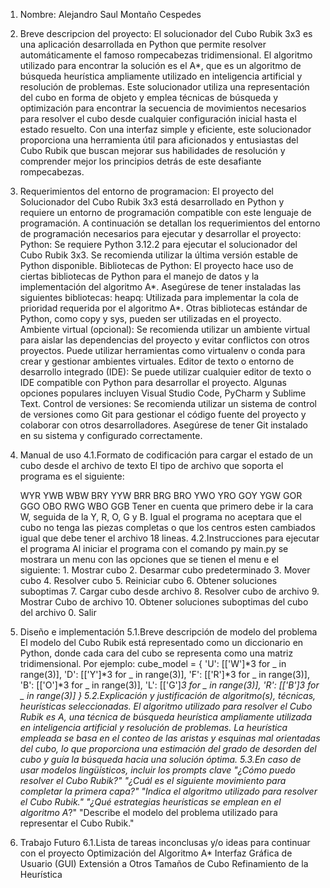 1. Nombre: Alejandro Saul Montaño Cespedes
2. Breve descripcion del proyecto:
El solucionador del Cubo Rubik 3x3 es una aplicación desarrollada en Python que permite resolver automáticamente el famoso rompecabezas
tridimensional. El algoritmo utilizado para encontrar la solución es el A*, que es un algoritmo de búsqueda heurística ampliamente utilizado
en inteligencia artificial y resolución de problemas. Este solucionador utiliza una representación del cubo en forma de objeto y emplea técnicas
de búsqueda y optimización para encontrar la secuencia de movimientos necesarios para resolver el cubo desde cualquier configuración inicial
hasta el estado resuelto. Con una interfaz simple y eficiente, este solucionador proporciona una herramienta útil para aficionados y entusiastas
del Cubo Rubik que buscan mejorar sus habilidades de resolución y comprender mejor los principios detrás de este desafiante rompecabezas.
3. Requerimientos del entorno de programacion:
El proyecto del Solucionador del Cubo Rubik 3x3 está desarrollado en Python y requiere un entorno de programación compatible con este lenguaje de programación. A continuación se detallan los requerimientos del entorno de programación necesarios para ejecutar y desarrollar el proyecto:
Python: Se requiere Python 3.12.2 para ejecutar el solucionador del Cubo Rubik 3x3. Se recomienda utilizar la última versión estable de Python disponible.
Bibliotecas de Python: El proyecto hace uso de ciertas bibliotecas de Python para el manejo de datos y la implementación del algoritmo A*. Asegúrese de tener instaladas las siguientes bibliotecas:
heapq: Utilizada para implementar la cola de prioridad requerida por el algoritmo A*.
Otras bibliotecas estándar de Python, como copy y sys, pueden ser utilizadas en el proyecto.
Ambiente virtual (opcional): Se recomienda utilizar un ambiente virtual para aislar las dependencias del proyecto y evitar conflictos con otros proyectos. Puede utilizar herramientas como virtualenv o conda para crear y gestionar ambientes virtuales.
Editor de texto o entorno de desarrollo integrado (IDE): Se puede utilizar cualquier editor de texto o IDE compatible con Python para desarrollar el proyecto. Algunas opciones populares incluyen Visual Studio Code, PyCharm y Sublime Text.
Control de versiones: Se recomienda utilizar un sistema de control de versiones como Git para gestionar el código fuente del proyecto y colaborar con otros desarrolladores. Asegúrese de tener Git instalado en su sistema y configurado correctamente.

5. Manual de uso
   4.1.Formato de codificación para cargar el estado de un cubo desde el archivo de texto
   El tipo de archivo que soporta el programa es el siguiente:
   
    WYR
    YWB
    WBW
    BRY
    YYW
    BRR
    BRG
    BRO
    YWO
    YRO
    GOY
    YGW
    GOR
    GGO
    OBO
    RWG
    WBO
    GGB
  Tener en cuenta que primero debe ir la cara W, seguida de la Y, R, O, G y B. Igual el programa no aceptara que el cubo no tenga las piezas completas o que los centros esten cambiados
  igual que debe tener el archivo 18 lineas.
   4.2.Instrucciones para ejecutar el programa
     Al iniciar el programa con el comando py main.py se mostrara un menu con las opciones que se tienen el menu e el siguiente:
         1. Mostrar cubo
         2. Desarmar cubo predeterminado
         3. Mover cubo
         4. Resolver cubo
         5. Reiniciar cubo
         6. Obtener soluciones suboptimas
         7. Cargar cubo desde archivo
         8. Resolver cubo de archivo
         9. Mostrar Cubo de archivo
         10. Obtener soluciones suboptimas del cubo del archivo
         0. Salir
7. Diseño e implementación
  5.1.Breve descripción de modelo del problema
   El modelo del Cubo Rubik está representado como un diccionario en Python, donde cada cara del cubo se representa como una matriz tridimensional. Por ejemplo:
   cube_model = {
    'U': [['W']*3 for _ in range(3)],
    'D': [['Y']*3 for _ in range(3)],
    'F': [['R']*3 for _ in range(3)],
    'B': [['O']*3 for _ in range(3)],
    'L': [['G']*3 for _ in range(3)],
    'R': [['B']*3 for _ in range(3)]
     }
  5.2.Explicación y justificación de algoritmo(s), técnicas, heurísticas seleccionadas.
   El algoritmo utilizado para resolver el Cubo Rubik es A*, una técnica de búsqueda heurística ampliamente utilizada en inteligencia artificial y resolución de problemas. La heurística empleada se      basa en el conteo de las aristas y esquinas mal orientadas del cubo, lo que proporciona una estimación del grado de desorden del cubo y guía la búsqueda hacia una solución óptima.
  5.3.En caso de usar modelos lingüísticos, incluir los prompts clave
   "¿Cómo puedo resolver el Cubo Rubik?"
   "¿Cuál es el siguiente movimiento para completar la primera capa?"
   "Indica el algoritmo utilizado para resolver el Cubo Rubik."
   "¿Qué estrategias heurísticas se emplean en el algoritmo A*?"
   "Describe el modelo del problema utilizado para representar el Cubo Rubik."
8. Trabajo Futuro
    6.1.Lista de tareas inconclusas y/o ideas para continuar con el proyecto
      Optimización del Algoritmo A*
      Interfaz Gráfica de Usuario (GUI)
      Extensión a Otros Tamaños de Cubo
      Refinamiento de la Heurística















   
